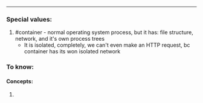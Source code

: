 ***
### Special values:
1. #container - normal operating system process, but it has: file structure, network, and it's own process trees 
	- It is isolated, completely, we can't even make an HTTP request, bc container has its won isolated network  
### To know:

#### Concepts:
1. 
